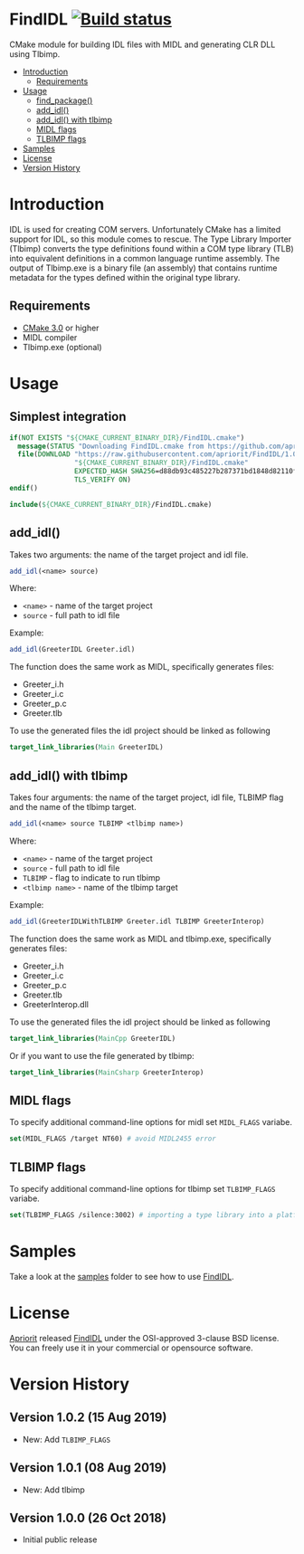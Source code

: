 # FindIDL [![Build status](https://ci.appveyor.com/api/projects/status/github/apriorit/FindIDL?svg=true)](https://ci.appveyor.com/project/apriorit/findidl)
CMake module for building IDL files with MIDL and generating CLR DLL using Tlbimp.

* [Introduction](#introduction)
  * [Requirements](#requirements)
* [Usage](#usage)
  * [find_package()](#find_package)
  * [add_idl()](#add_idl)
  * [add_idl() with tlbimp](#add_idl-with-tlbimp)
  * [MIDL flags](#midl-flags)
  * [TLBIMP flags](#tlbimp-flags)
* [Samples](#samples) 
* [License](#license) 
* [Version History](#version-history)

# Introduction
IDL is used for creating COM servers. Unfortunately CMake has a limited support for IDL, so this module comes to rescue. The Type Library Importer (Tlbimp) converts the type definitions found within a COM type library (TLB) into equivalent definitions in a common language runtime assembly. The output of Tlbimp.exe is a binary file (an assembly) that contains runtime metadata for the types defined within the original type library.

## Requirements
- [CMake 3.0](https://cmake.org/download/) or higher
- MIDL compiler
- Tlbimp.exe (optional)

# Usage
## Simplest integration
```cmake
if(NOT EXISTS "${CMAKE_CURRENT_BINARY_DIR}/FindIDL.cmake")
  message(STATUS "Downloading FindIDL.cmake from https://github.com/apriorit/FindIDL")
  file(DOWNLOAD "https://raw.githubusercontent.com/apriorit/FindIDL/1.0.2/cmake/FindIDL.cmake"
                "${CMAKE_CURRENT_BINARY_DIR}/FindIDL.cmake"
                EXPECTED_HASH SHA256=d88db93c485227b287371bd1848d82110fa5ef32e5febe6865aa3ec27c7558b3
                TLS_VERIFY ON)
endif()

include(${CMAKE_CURRENT_BINARY_DIR}/FindIDL.cmake)
```
## add_idl()
Takes two arguments: the name of the target project and idl file.
```cmake
add_idl(<name> source)
```
Where:
- `<name>` - name of the target project
- `source` - full path to idl file

Example:
```cmake
add_idl(GreeterIDL Greeter.idl)
```

The function does the same work as MIDL, specifically generates files:
- Greeter_i.h
- Greeter_i.c
- Greeter_p.c
- Greeter.tlb

To use the generated files the idl project should be linked as following
```cmake
target_link_libraries(Main GreeterIDL)
```

## add_idl() with tlbimp
Takes four arguments: the name of the target project, idl file, TLBIMP flag and the name of the tlbimp target. 
```cmake
add_idl(<name> source TLBIMP <tlbimp name>)
```
Where:
- `<name>` - name of the target project
- `source` - full path to idl file
- `TLBIMP` - flag to indicate to run tlbimp
- `<tlbimp name>` - name of the tlbimp target

Example:
```cmake
add_idl(GreeterIDLWithTLBIMP Greeter.idl TLBIMP GreeterInterop)
```

The function does the same work as MIDL and tlbimp.exe, specifically generates files:
- Greeter_i.h
- Greeter_i.c
- Greeter_p.c
- Greeter.tlb
- GreeterInterop.dll

To use the generated files the idl project should be linked as following
```cmake
target_link_libraries(MainCpp GreeterIDL)
```
Or if you want to use the file generated by tlbimp:
```cmake
target_link_libraries(MainCsharp GreeterInterop)
```

## MIDL flags
To specify additional command-line options for midl set `MIDL_FLAGS` variabe.
```cmake
set(MIDL_FLAGS /target NT60) # avoid MIDL2455 error
```

## TLBIMP flags
To specify additional command-line options for tlbimp set `TLBIMP_FLAGS` variabe.
```cmake
set(TLBIMP_FLAGS /silence:3002) # importing a type library into a platform agnostic assembly
```

# Samples 
Take a look at the [samples](samples/) folder to see how to use [FindIDL](https://github.com/apriorit/FindIDL).

# License
[Apriorit](http://www.apriorit.com/) released [FindIDL](https://github.com/apriorit/FindIDL) under the OSI-approved 3-clause BSD license. You can freely use it in your commercial or opensource software.

# Version History

## Version 1.0.2 (15 Aug 2019)
- New: Add `TLBIMP_FLAGS`

## Version 1.0.1 (08 Aug 2019)
- New: Add tlbimp

## Version 1.0.0 (26 Oct 2018)
- Initial public release
